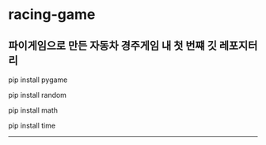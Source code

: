 # racing-game
파이게임으로 만든 자동차 경주게임
내 첫 번쨰 깃 레포지터리
---------------------------

pip install pygame

pip install random

pip install math

pip install time

---------------------------
